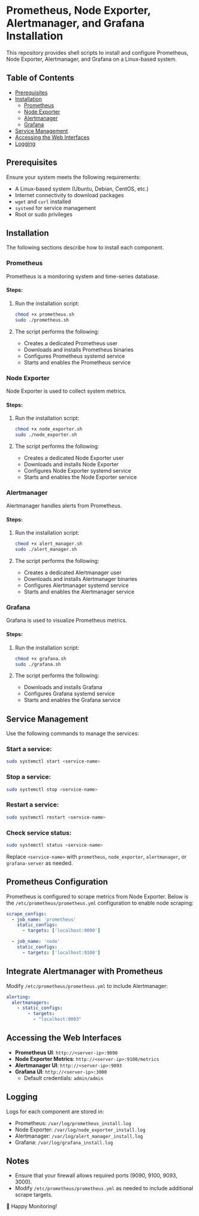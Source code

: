 # Prometheus, Node Exporter, Alertmanager, and Grafana Installation

This repository provides shell scripts to install and configure Prometheus, Node Exporter, Alertmanager, and Grafana on a Linux-based system.

## Table of Contents
- [Prerequisites](#prerequisites)
- [Installation](#installation)
    - [Prometheus](#prometheus)
    - [Node Exporter](#node-exporter)
    - [Alertmanager](#alertmanager)
    - [Grafana](#grafana)
- [Service Management](#service-management)
- [Accessing the Web Interfaces](#accessing-the-web-interfaces)
- [Logging](#logging)

## Prerequisites
Ensure your system meets the following requirements:
- A Linux-based system (Ubuntu, Debian, CentOS, etc.)
- Internet connectivity to download packages
- `wget` and `curl` installed
- `systemd` for service management
- Root or sudo privileges

## Installation
The following sections describe how to install each component.

### Prometheus
Prometheus is a monitoring system and time-series database.

#### Steps:
1. Run the installation script:

   ```bash
   chmod +x prometheus.sh
   sudo ./prometheus.sh
   ```

2. The script performs the following:
    - Creates a dedicated Prometheus user
    - Downloads and installs Prometheus binaries
    - Configures Prometheus systemd service
    - Starts and enables the Prometheus service

### Node Exporter
Node Exporter is used to collect system metrics.

#### Steps:
1. Run the installation script:
   
   ```bash
   chmod +x node_exporter.sh
   sudo ./node_exporter.sh
   ```

2. The script performs the following:
    - Creates a dedicated Node Exporter user
    - Downloads and installs Node Exporter
    - Configures Node Exporter systemd service
    - Starts and enables the Node Exporter service

### Alertmanager
Alertmanager handles alerts from Prometheus.

#### Steps:
1. Run the installation script:
   
   ```bash
   chmod +x alert_manager.sh
   sudo ./alert_manager.sh
   ```

2. The script performs the following:
    - Creates a dedicated Alertmanager user
    - Downloads and installs Alertmanager binaries
    - Configures Alertmanager systemd service
    - Starts and enables the Alertmanager service

### Grafana
Grafana is used to visualize Prometheus metrics.

#### Steps:
1. Run the installation script:
   
   ```bash
   chmod +x grafana.sh
   sudo ./grafana.sh
   ```

2. The script performs the following:
    - Downloads and installs Grafana
    - Configures Grafana systemd service
    - Starts and enables the Grafana service

## Service Management
Use the following commands to manage the services:

### Start a service:
```bash
sudo systemctl start <service-name>
```

### Stop a service:
```bash
sudo systemctl stop <service-name>
```

### Restart a service:
```bash
sudo systemctl restart <service-name>
```

### Check service status:
```bash
sudo systemctl status <service-name>
```

Replace `<service-name>` with `prometheus`, `node_exporter`, `alertmanager`, or `grafana-server` as needed.

## Prometheus Configuration
Prometheus is configured to scrape metrics from Node Exporter. Below is the `/etc/prometheus/prometheus.yml` configuration to enable node scraping:

```yaml
scrape_configs:
  - job_name: 'prometheus'
    static_configs:
      - targets: ['localhost:9090']

  - job_name: 'node'
    static_configs:
      - targets: ['localhost:9100']
```

## Integrate Alertmanager with Prometheus
Modify `/etc/prometheus/prometheus.yml` to include Alertmanager:

```yaml
alerting:
  alertmanagers:
    - static_configs:
        - targets:
          - "localhost:9093"
```

## Accessing the Web Interfaces
- **Prometheus UI**: `http://<server-ip>:9090`
- **Node Exporter Metrics**: `http://<server-ip>:9100/metrics`
- **Alertmanager UI**: `http://<server-ip>:9093`
- **Grafana UI**: `http://<server-ip>:3000`
    - Default credentials: `admin/admin`

## Logging
Logs for each component are stored in:
- Prometheus: `/var/log/prometheus_install.log`
- Node Exporter: `/var/log/node_exporter_install.log`
- Alertmanager: `/var/log/alert_manager_install.log`
- Grafana: `/var/log/grafana_install.log`


## Notes
- Ensure that your firewall allows required ports (9090, 9100, 9093, 3000).
- Modify `/etc/prometheus/prometheus.yml` as needed to include additional scrape targets.

🚀 Happy Monitoring!

